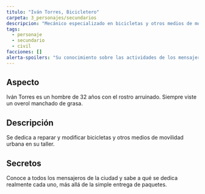 ```yaml
---
titulo: "Iván Torres, Bicicletero"
carpeta: 3_personajes/secundarios
descripcion: "Mecánico especializado en bicicletas y otros medios de movilidad urbana, con un profundo conocimiento de la red de mensajeros de la ciudad."
tags:
  - personaje
  - secundario
  - civil
facciones: []
alerta-spoilers: "Su conocimiento sobre las actividades de los mensajeros es un secreto que podría ser peligroso."
---
```


## Aspecto

Iván Torres es un hombre de 32 años con el rostro arruinado. Siempre viste un overol manchado de grasa.

## Descripción

Se dedica a reparar y modificar bicicletas y otros medios de movilidad urbana en su taller.

## Secretos

Conoce a todos los mensajeros de la ciudad y sabe a qué se dedica realmente cada uno, más allá de la simple entrega de paquetes. 